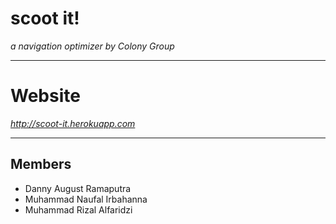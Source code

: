# scoot it!
*a navigation optimizer by Colony Group*

---
# Website
*http://scoot-it.herokuapp.com*


---
## Members
- Danny August Ramaputra
- Muhammad Naufal Irbahanna
- Muhammad Rizal Alfaridzi